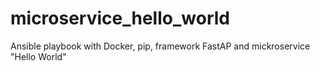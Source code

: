 # microservice_hello_world
 Ansible playbook with Docker, pip, framework FastAP and mickroservice "Hello World"
